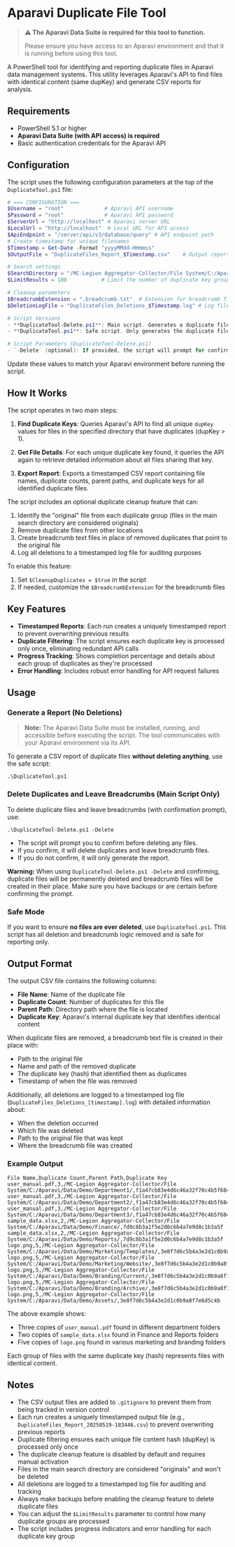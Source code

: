 # Aparavi Duplicate File Tool

> **⚠️ The Aparavi Data Suite is required for this tool to function.**
> 
> Please ensure you have access to an Aparavi environment and that it is running before using this tool.

A PowerShell tool for identifying and reporting duplicate files in Aparavi data management systems. This utility leverages Aparavi's API to find files with identical content (same dupKey) and generate CSV reports for analysis.

## Requirements

- PowerShell 5.1 or higher
- **Aparavi Data Suite (with API access) is required**
- Basic authentication credentials for the Aparavi API

## Configuration

The script uses the following configuration parameters at the top of the `DuplicateTool.ps1` file:

```powershell
# === CONFIGURATION ===
$Username = "root"             # Aparavi API username
$Password = "root"             # Aparavi API password
$ServerUrl = "http://localhost" # Aparavi server URL
$LocalUrl = "http://localhost"  # Local URL for API access
$ApiEndpoint = "/server/api/v3/database/query" # API endpoint path
# Create timestamp for unique filenames
$Timestamp = Get-Date -Format "yyyyMMdd-HHmmss"
$OutputFile = "DuplicateFiles_Report_$Timestamp.csv"    # Output report filename with timestamp

# Search settings
$SearchDirectory = "/MC-Legion Aggregator-Collector/File System/C:/Aparavi/Data/Demo/" # Directory to search
$LimitResults = 100           # Limit the number of duplicate key groups to process

# Cleanup parameters
$BreadcrumbExtension = ".breadcrumb.txt"  # Extension for breadcrumb files
$DeletionLogFile = "DuplicateFiles_Deletions_$Timestamp.log" # Log file for tracking deletions

# Script Versions
- **DuplicateTool-Delete.ps1**: Main script. Generates a duplicate file report and, if the `-Delete` parameter is provided, prompts for confirmation and then deletes duplicate files and leaves breadcrumb files.
- **DuplicateTool.ps1**: Safe script. Only generates the duplicate file report. No files are deleted and no breadcrumbs are created.

# Script Parameters (DuplicateTool-Delete.ps1)
- `-Delete` (optional): If provided, the script will prompt for confirmation and, if confirmed, will delete duplicate files and leave breadcrumbs. If not provided, the script only generates the report.
```

Update these values to match your Aparavi environment before running the script.

## How It Works

The script operates in two main steps:

1. **Find Duplicate Keys**: Queries Aparavi's API to find all unique `dupKey` values for files in the specified directory that have duplicates (dupKey > 1).

2. **Get File Details**: For each unique duplicate key found, it queries the API again to retrieve detailed information about all files sharing that key.

3. **Export Report**: Exports a timestamped CSV report containing file names, duplicate counts, parent paths, and duplicate keys for all identified duplicate files.

The script includes an optional duplicate cleanup feature that can:

1. Identify the "original" file from each duplicate group (files in the main search directory are considered originals)
2. Remove duplicate files from other locations
3. Create breadcrumb text files in place of removed duplicates that point to the original file
4. Log all deletions to a timestamped log file for auditing purposes

To enable this feature:

1. Set `$CleanupDuplicates = $true` in the script
2. If needed, customize the `$BreadcrumbExtension` for the breadcrumb files

## Key Features

- **Timestamped Reports**: Each run creates a uniquely timestamped report to prevent overwriting previous results
- **Duplicate Filtering**: The script ensures each duplicate key is processed only once, eliminating redundant API calls
- **Progress Tracking**: Shows completion percentage and details about each group of duplicates as they're processed
- **Error Handling**: Includes robust error handling for API request failures

## Usage

### Generate a Report (No Deletions)

> **Note:** The Aparavi Data Suite must be installed, running, and accessible before executing the script. The tool communicates with your Aparavi environment via its API.

To generate a CSV report of duplicate files **without deleting anything**, use the safe script:

```
.\DuplicateTool.ps1
```

### Delete Duplicates and Leave Breadcrumbs (Main Script Only)

To delete duplicate files and leave breadcrumbs (with confirmation prompt), use:

```
.\DuplicateTool-Delete.ps1 -Delete
```

- The script will prompt you to confirm before deleting any files.
- If you confirm, it will delete duplicates and leave breadcrumb files.
- If you do not confirm, it will only generate the report.

**Warning:** When using `DuplicateTool-Delete.ps1 -Delete` and confirming, duplicate files will be permanently deleted and breadcrumb files will be created in their place. Make sure you have backups or are certain before confirming the prompt.

### Safe Mode

If you want to ensure **no files are ever deleted**, use `DuplicateTool.ps1`. This script has all deletion and breadcrumb logic removed and is safe for reporting only.

## Output Format

The output CSV file contains the following columns:

- **File Name**: Name of the duplicate file
- **Duplicate Count**: Number of duplicates for this file
- **Parent Path**: Directory path where the file is located
- **Duplicate Key**: Aparavi's internal duplicate key that identifies identical content

When duplicate files are removed, a breadcrumb text file is created in their place with:
- Path to the original file
- Name and path of the removed duplicate
- The duplicate key (hash) that identified them as duplicates
- Timestamp of when the file was removed

Additionally, all deletions are logged to a timestamped log file (`DuplicateFiles_Deletions_[timestamp].log`) with detailed information about:
- When the deletion occurred
- Which file was deleted
- Path to the original file that was kept
- Where the breadcrumb file was created

### Example Output

```csv
File Name,Duplicate Count,Parent Path,Duplicate Key
user_manual.pdf,3,/MC-Legion Aggregator-Collector/File System/C:/Aparavi/Data/Demo/Department1/,f1a47cb83e4d6c46a32f70c4b5f684e9
user_manual.pdf,3,/MC-Legion Aggregator-Collector/File System/C:/Aparavi/Data/Demo/Department2/,f1a47cb83e4d6c46a32f70c4b5f684e9
user_manual.pdf,3,/MC-Legion Aggregator-Collector/File System/C:/Aparavi/Data/Demo/Department3/,f1a47cb83e4d6c46a32f70c4b5f684e9
sample_data.xlsx,2,/MC-Legion Aggregator-Collector/File System/C:/Aparavi/Data/Demo/Finance/,7d9c8b3a1f5e2d0c6b4a7e9d8c1b3a5f
sample_data.xlsx,2,/MC-Legion Aggregator-Collector/File System/C:/Aparavi/Data/Demo/Reports/,7d9c8b3a1f5e2d0c6b4a7e9d8c1b3a5f
logo.png,5,/MC-Legion Aggregator-Collector/File System/C:/Aparavi/Data/Demo/Marketing/Templates/,3e8f7d6c5b4a3e2d1c0b9a8f7e6d5c4b
logo.png,5,/MC-Legion Aggregator-Collector/File System/C:/Aparavi/Data/Demo/Marketing/Website/,3e8f7d6c5b4a3e2d1c0b9a8f7e6d5c4b
logo.png,5,/MC-Legion Aggregator-Collector/File System/C:/Aparavi/Data/Demo/Branding/Current/,3e8f7d6c5b4a3e2d1c0b9a8f7e6d5c4b
logo.png,5,/MC-Legion Aggregator-Collector/File System/C:/Aparavi/Data/Demo/Branding/Archive/,3e8f7d6c5b4a3e2d1c0b9a8f7e6d5c4b
logo.png,5,/MC-Legion Aggregator-Collector/File System/C:/Aparavi/Data/Demo/Assets/,3e8f7d6c5b4a3e2d1c0b9a8f7e6d5c4b
```

The above example shows:

- Three copies of `user_manual.pdf` found in different department folders
- Two copies of `sample_data.xlsx` found in Finance and Reports folders
- Five copies of `logo.png` found in various marketing and branding folders

Each group of files with the same duplicate key (hash) represents files with identical content.

## Notes

- The CSV output files are added to `.gitignore` to prevent them from being tracked in version control
- Each run creates a uniquely timestamped output file (e.g., `DuplicateFiles_Report_20250519-183446.csv`) to prevent overwriting previous reports
- Duplicate filtering ensures each unique file content hash (dupKey) is processed only once
- The duplicate cleanup feature is disabled by default and requires manual activation
- Files in the main search directory are considered "originals" and won't be deleted
- All deletions are logged to a timestamped log file for auditing and tracking
- Always make backups before enabling the cleanup feature to delete duplicate files
- You can adjust the `$LimitResults` parameter to control how many duplicate groups are processed
- The script includes progress indicators and error handling for each duplicate key group